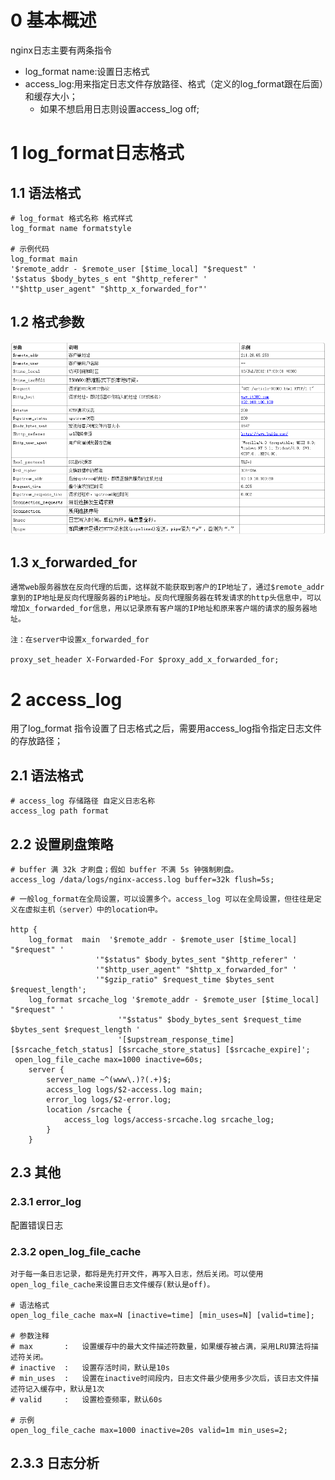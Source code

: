 # 0 基本概述
nginx日志主要有两条指令
- log_format name:设置日志格式
- access_log:用来指定日志文件存放路径、格式（定义的log_format跟在后面）和缓存大小；
    - 如果不想启用日志则设置access_log off;

# 1 log_format日志格式
## 1.1 语法格式
```shell
# log_format 格式名称 格式样式
log_format name formatstyle

# 示例代码
log_format main
'$remote_addr - $remote_user [$time_local] "$request" '
'$status $body_bytes_s ent "$http_referer" '
'"$http_user_agent" "$http_x_forwarded_for"'
```

## 1.2 格式参数
![格式参数图](./Images/logformatoption.jpg)


## 1.3 x_forwarded_for
```
通常web服务器放在反向代理的后面，这样就不能获取到客户的IP地址了，通过$remote_addr拿到的IP地址是反向代理服务器的iP地址。反向代理服务器在转发请求的http头信息中，可以增加x_forwarded_for信息，用以记录原有客户端的IP地址和原来客户端的请求的服务器地址。

注：在server中设置x_forwarded_for

proxy_set_header X-Forwarded-For $proxy_add_x_forwarded_for;
```


# 2 access_log
用了log_format 指令设置了日志格式之后，需要用access_log指令指定日志文件的存放路径；

## 2.1 语法格式
```shell
# access_log 存储路径 自定义日志名称
access_log path format
```

## 2.2 设置刷盘策略
```shell
# buffer 满 32k 才刷盘；假如 buffer 不满 5s 钟强制刷盘。
access_log /data/logs/nginx-access.log buffer=32k flush=5s;
```

```shell
# 一般log_format在全局设置，可以设置多个。access_log 可以在全局设置，但往往是定义在虚拟主机（server）中的location中。

http {
    log_format  main  '$remote_addr - $remote_user [$time_local] "$request" '
                   '"$status" $body_bytes_sent "$http_referer" '
                   '"$http_user_agent" "$http_x_forwarded_for" '
                   '"$gzip_ratio" $request_time $bytes_sent $request_length';
    log_format srcache_log '$remote_addr - $remote_user [$time_local] "$request" '
                        '"$status" $body_bytes_sent $request_time $bytes_sent $request_length '
                        '[$upstream_response_time] [$srcache_fetch_status] [$srcache_store_status] [$srcache_expire]';
 open_log_file_cache max=1000 inactive=60s;
    server {
        server_name ~^(www\.)?(.+)$;
        access_log logs/$2-access.log main;
        error_log logs/$2-error.log;
        location /srcache {
            access_log logs/access-srcache.log srcache_log;
        }
    }
```

## 2.3 其他
### 2.3.1 error_log
配置错误日志

### 2.3.2 open_log_file_cache
```shell
对于每一条日志记录，都将是先打开文件，再写入日志，然后关闭。可以使用open_log_file_cache来设置日志文件缓存(默认是off)。

# 语法格式
open_log_file_cache max=N [inactive=time] [min_uses=N] [valid=time];

# 参数注释
# max       :   设置缓存中的最大文件描述符数量，如果缓存被占满，采用LRU算法将描述符关闭。
# inactive  :   设置存活时间，默认是10s
# min_uses  :   设置在inactive时间段内，日志文件最少使用多少次后，该日志文件描述符记入缓存中，默认是1次
# valid     :   设置检查频率，默认60s

# 示例
open_log_file_cache max=1000 inactive=20s valid=1m min_uses=2;
```

## 2.3.3 日志分析